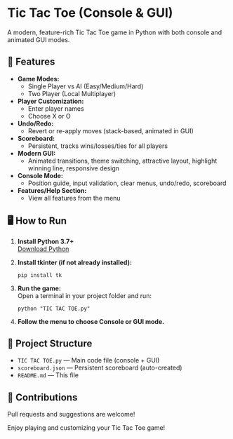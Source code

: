 # Tic Tac Toe (Console & GUI)

A modern, feature-rich Tic Tac Toe game in Python with both console and animated GUI modes.

## 🚀 Features

- **Game Modes:**  
  - Single Player vs AI (Easy/Medium/Hard)
  - Two Player (Local Multiplayer)
- **Player Customization:**  
  - Enter player names
  - Choose X or O
- **Undo/Redo:**  
  - Revert or re-apply moves (stack-based, animated in GUI)
- **Scoreboard:**  
  - Persistent, tracks wins/losses/ties for all players
- **Modern GUI:**  
  - Animated transitions, theme switching, attractive layout, highlight winning line, responsive design
- **Console Mode:**  
  - Position guide, input validation, clear menus, undo/redo, scoreboard
- **Features/Help Section:**  
  - View all features from the menu

## 🖥️ How to Run

1. **Install Python 3.7+**  
   [Download Python](https://www.python.org/downloads/)

2. **Install tkinter (if not already installed):**  
   ```
   pip install tk
   ```

3. **Run the game:**  
   Open a terminal in your project folder and run:
   ```
   python "TIC TAC TOE.py"
   ```

4. **Follow the menu to choose Console or GUI mode.**

## 📁 Project Structure

- `TIC TAC TOE.py` — Main code file (console + GUI)
- `scoreboard.json` — Persistent scoreboard (auto-created)
- `README.md` — This file


## 🤝 Contributions

Pull requests and suggestions are welcome!

Enjoy playing and customizing your Tic Tac Toe game! 

